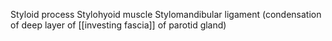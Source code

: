 Styloid process
Stylohyoid muscle
Stylomandibular ligament (condensation of deep layer of [[investing fascia]] of parotid gland)

